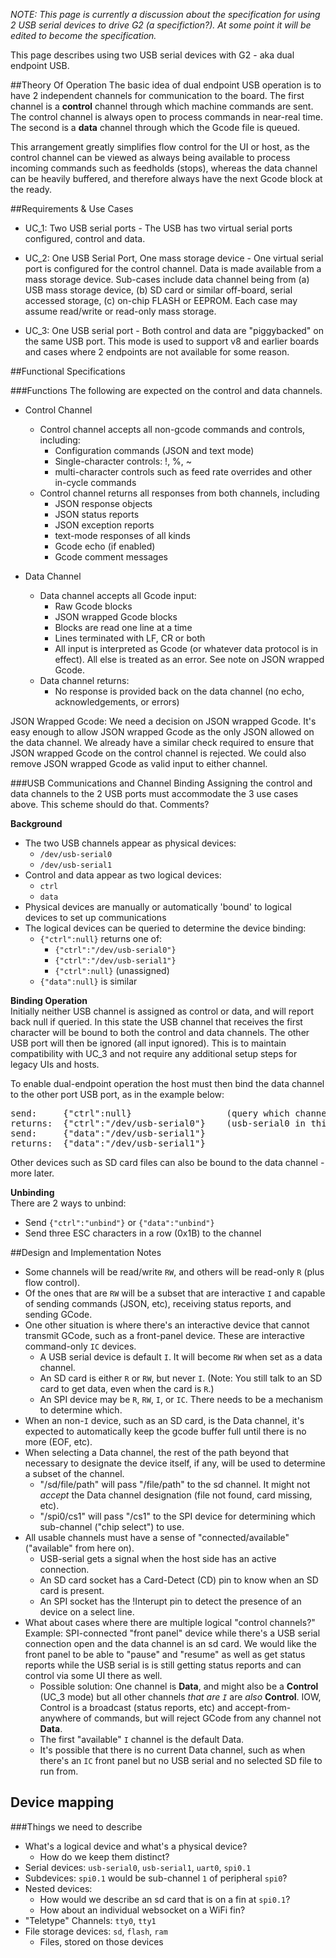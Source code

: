 _NOTE: This page is currently a discussion about the specification for using 2 USB serial devices to drive G2 (a specifiction?). At some point it will be edited to become the specification._

This page describes using two USB serial devices with G2 - aka dual endpoint USB. 

##Theory Of Operation
The basic idea of dual endpoint USB operation is to have 2 independent channels for communication to the board. The first channel is a **control** channel through which machine commands are sent. The control channel is always open to process commands in near-real time. The second is a **data** channel through which the Gcode file is queued. 

This arrangement greatly simplifies flow control for the UI or host, as the control channel can be viewed as always being available to process incoming commands such as feedholds (stops), whereas the data channel can be  heavily buffered, and therefore always have the next Gcode block at the ready. 

##Requirements & Use Cases

* UC_1: Two USB serial ports - The USB has two virtual serial ports configured, control and data.
 
* UC_2: One USB Serial Port, One mass storage device - One virtual serial port is configured for the control channel. Data is made available from a mass storage device. Sub-cases include data channel being from (a) USB mass storage device, (b) SD card or similar off-board, serial accessed storage, (c) on-chip FLASH or EEPROM. Each case may assume read/write or read-only mass storage.

* UC_3: One USB serial port - Both control and data are "piggybacked" on the same USB port. This mode is used to support v8 and earlier boards and cases where 2 endpoints are not available for some reason.

##Functional Specifications

###Functions
The following are expected on the control and data channels.
* Control Channel
  * Control channel accepts all non-gcode commands and controls, including:
    * Configuration commands (JSON and text mode)
    * Single-character controls: !, %, ~
    * multi-character controls such as feed rate overrides and other in-cycle commands
  * Control channel returns all responses from both channels, including
    * JSON response objects
    * JSON status reports
    * JSON exception reports
    * text-mode responses of all kinds
    * Gcode echo (if enabled)
    * Gcode comment messages

* Data Channel
  * Data channel accepts all Gcode input:
    * Raw Gcode blocks
    * JSON wrapped Gcode blocks
    * Blocks are read one line at a time
    * Lines terminated with LF, CR or both
    * All input is interpreted as Gcode (or whatever data protocol is in effect). All else is treated as an error. See note on JSON wrapped Gcode.
  * Data channel returns:
    * No response is provided back on the data channel (no echo, acknowledgements, or errors)

JSON Wrapped Gcode: We need a decision on JSON wrapped Gcode. It's easy enough to allow JSON wrapped Gcode as the only JSON allowed on the data channel. We already have a similar check required to ensure that JSON wrapped Gcode on the control channel is rejected. We could also remove JSON wrapped Gcode as valid input to either channel.

###USB Communications and Channel Binding
Assigning the control and data channels to the 2 USB ports must accommodate the 3 use cases above. This scheme should do that. Comments?

**Background**<br>
* The two USB channels appear as physical devices:
  * `/dev/usb-serial0`
  * `/dev/usb-serial1`
* Control and data appear as two logical devices:
  * `ctrl`
  * `data`
* Physical devices are manually or automatically 'bound' to logical devices to set up communications
* The logical devices can be queried to determine the device binding:
  * `{"ctrl":null}` returns one of:
    * `{"ctrl":"/dev/usb-serial0"}`
    * `{"ctrl":"/dev/usb-serial1"}`   
    * `{"ctrl":null}` (unassigned)
  * `{"data":null}` is similar

**Binding Operation**<br>
Initially neither USB channel is assigned as control or data, and will report back null if queried. In this state the USB channel that receives the first character will be bound to both the control and data channels. The other USB port will then be ignored (all input ignored). This is to maintain compatibility with UC_3 and not require any additional setup steps for legacy UIs and hosts. 

To enable dual-endpoint operation the host must then bind the data channel to the other port USB port, as in the example below:
<pre>
send:     {"ctrl":null}                  (query which channel is control)
returns:  {"ctrl":"/dev/usb-serial0"}    (usb-serial0 in this example)
send:     {"data":"/dev/usb-serial1"}
returns:  {"data":"/dev/usb-serial1"}
</pre>

Other devices such as SD card files can also be bound to the data channel - more later.

**Unbinding**<br>
There are 2 ways to unbind:
* Send `{"ctrl":"unbind"}` or `{"data":"unbind"}`
* Send three ESC characters in a row (0x1B) to the channel

##Design and Implementation Notes

* Some channels will be read/write `RW`, and others will be read-only `R` (plus flow control).
* Of the ones that are `RW` will be a subset that are interactive `I` and capable of sending commands (JSON, etc), receiving status reports, and sending GCode.
* One other situation is where there's an interactive device that cannot transmit GCode, such as a front-panel device. These are interactive command-only `IC` devices. 
  * A USB serial device is default `I`. It will become `RW` when set as a data channel. 
  * An SD card is either `R` or `RW`, but never `I`. (Note: You still talk to an SD card to get data, even when the card is `R`.)
  * An SPI device may be `R`, `RW`, `I`, or `IC`. There needs to be a mechanism to determine which. 
* When an non-`I` device, such as an SD card, is the Data channel, it's expected to automatically keep the gcode buffer full until there is no more (EOF, etc).
* When selecting a Data channel, the rest of the path beyond that necessary to designate the device itself, if any, will be used to determine a subset of the channel.
  * "/sd/file/path" will pass "/file/path" to the sd channel. It might not *accept* the Data channel designation (file not found, card missing, etc).
  * "/spi0/cs1" will pass "/cs1" to the SPI device for determining which sub-channel ("chip select") to use. 
* All usable channels must have a sense of "connected/available" ("available" from here on).
  * USB-serial gets a signal when the host side has an active connection.
  * An SD card socket has a Card-Detect (CD) pin to know when an SD card is present.
  * An SPI socket has the !Interupt pin to detect the presence of an device on a select line.
* What about cases where there are multiple logical "control channels?" Example: SPI-connected "front panel" device while there's a USB serial connection open and the data channel is an sd card. We would like the front panel to be able to "pause" and "resume" as well as get status reports while the USB serial is is still getting status reports and can control via some UI there as well.
  * Possible solution: One channel is **Data**, and might also be a **Control** (UC_3 mode) but all other channels _that are `I`_ are _also_ **Control**. IOW, Control is a broadcast (status reports, etc) and accept-from-anywhere of commands, but will reject GCode from any channel not **Data**.
  * The first "available" `I` channel is the default Data.
  * It's possible that there is no current Data channel, such as when there's an `IC` front panel but no USB serial and no selected SD file to run from. 


## Device mapping

###Things we need to describe
* What's a logical device and what's a physical device?
  * How do we keep them distinct?
* Serial devices: `usb-serial0`, `usb-serial1`, `uart0`, `spi0.1`
 * Subdevices: `spi0.1` would be sub-channel `1` of peripheral `spi0`?
 * Nested devices: 
    * How would we describe an sd card that is on a fin at `spi0.1`?
    * How about an individual websocket on a WiFi fin?
* "Teletype" Channels: `tty0`, `tty1`
* File storage devices: `sd`, `flash`, `ram`
  * Files, stored on those devices
